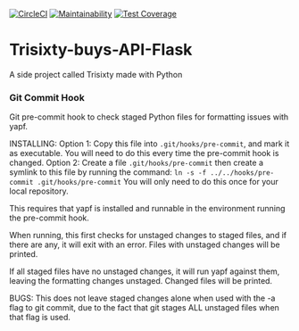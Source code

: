 [![CircleCI](https://circleci.com/gh/veeqtor/Yardit-API.svg?style=svg)](https://circleci.com/gh/veeqtor/Yardit-API)
[![Maintainability](https://api.codeclimate.com/v1/badges/d253190ce3f5e5abcffc/maintainability)](https://codeclimate.com/github/veeqtor/Yardit-API/maintainability)
[![Test Coverage](https://api.codeclimate.com/v1/badges/d253190ce3f5e5abcffc/test_coverage)](https://codeclimate.com/github/veeqtor/Yardit-API/test_coverage)

# Trisixty-buys-API-Flask
A side project called Trisixty made with Python


### Git Commit Hook
Git pre-commit hook to check staged Python files for formatting issues with
yapf.

INSTALLING:
 Option 1: Copy this file into `.git/hooks/pre-commit`, and mark it as
           executable.
           You will need to do this every time the pre-commit hook is changed.
 Option 2: Create a file `.git/hooks/pre-commit` then create a symlink to
           this file by running the command:
           `ln -s -f ../../hooks/pre-commit .git/hooks/pre-commit`
           You will only need to do this once for your local repository.

 This requires that yapf is installed and runnable in the environment running
 the pre-commit hook.

 When running, this first checks for unstaged changes to staged files, and if
 there are any, it will exit with an error. Files with unstaged changes will be
 printed.

 If all staged files have no unstaged changes, it will run yapf against them,
 leaving the formatting changes unstaged. Changed files will be printed.

 BUGS: This does not leave staged changes alone when used with the -a flag to
 git commit, due to the fact that git stages ALL unstaged files when that flag
 is used.

